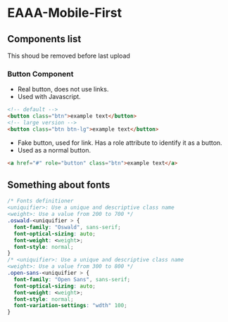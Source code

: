 # EAAA-Mobile-First

## Components list

This shoud be removed before last upload

### Button Component

- Real button, does not use links.
- Used with Javascript.

```html
<!-- default -->
<button class="btn">example text</button>
<!-- large version -->
<button class="btn btn-lg">example text</button>
```

- Fake button, used for link. Has a role attribute to identify it as a button.
- Used as a normal button.

```html
<a href="#" role="button" class="btn">example text</a>
```

## Something about fonts

```css
/* Fonts definitioner
<uniquifier>: Use a unique and descriptive class name
<weight>: Use a value from 200 to 700 */
.oswald-<uniquifier > {
  font-family: "Oswald", sans-serif;
  font-optical-sizing: auto;
  font-weight: <weight>;
  font-style: normal;
}
/* <uniquifier>: Use a unique and descriptive class name
<weight>: Use a value from 300 to 800 */
.open-sans-<uniquifier > {
  font-family: "Open Sans", sans-serif;
  font-optical-sizing: auto;
  font-weight: <weight>;
  font-style: normal;
  font-variation-settings: "wdth" 100;
}
```
